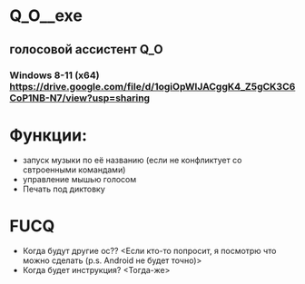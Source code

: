 # Q_O__exe
## голосовой ассистент Q_O
### Windows 8-11 (x64) https://drive.google.com/file/d/1ogiOpWIJACggK4_Z5gCK3C6CoP1NB-N7/view?usp=sharing
# Функции:
- запуск музыки по её названию (если не конфликтует со свтроенными командами)
- управление мышью голосом
- Печать под диктовку
# FUCQ
- Когда будут другие ос?? <Если кто-то попросит, я посмотрю что можно сделать (p.s. Android не будет точно)>
- Когда будет инструкция? <Тогда-же>
